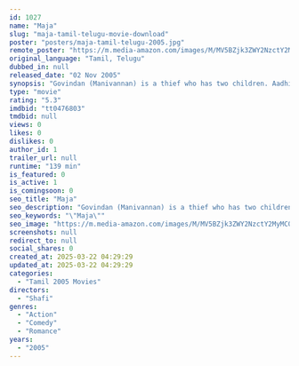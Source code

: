 ```yaml
---
id: 1027
name: "Maja"
slug: "maja-tamil-telugu-movie-download"
poster: "posters/maja-tamil-telugu-2005.jpg"
remote_poster: "https://m.media-amazon.com/images/M/MV5BZjk3ZWY2NzctY2MyMC00MzlhLThhZmItOGNjNGNhNDQ2ZTM2XkEyXkFqcGc@._V1_SX300.jpg"
original_language: "Tamil, Telugu"
dubbed_in: null
released_date: "02 Nov 2005"
synopsis: "Govindan (Manivannan) is a thief who has two children. Aadhi (Pasupathy) and Mathi ('Chiyaan' Vikram). Years go by and the two, Aadhi and Madhi, decide to stop stealing and mend their ways and lead a hardworking life along with th..."
type: "movie"
rating: "5.3"
imdbid: "tt0476803"
tmdbid: null
views: 0
likes: 0
dislikes: 0
author_id: 1
trailer_url: null
runtime: "139 min"
is_featured: 0
is_active: 1
is_comingsoon: 0
seo_title: "Maja"
seo_description: "Govindan (Manivannan) is a thief who has two children. Aadhi (Pasupathy) and Mathi ('Chiyaan' Vikram). Years go by and the two, Aadhi and Madhi, decide to stop stealing and mend their ways and lead a hardworking life along with th..."
seo_keywords: "\"Maja\""
seo_image: "https://m.media-amazon.com/images/M/MV5BZjk3ZWY2NzctY2MyMC00MzlhLThhZmItOGNjNGNhNDQ2ZTM2XkEyXkFqcGc@._V1_SX300.jpg"
screenshots: null
redirect_to: null
social_shares: 0
created_at: 2025-03-22 04:29:29
updated_at: 2025-03-22 04:29:29
categories:
  - "Tamil 2005 Movies"
directors:
  - "Shafi"
genres:
  - "Action"
  - "Comedy"
  - "Romance"
years:
  - "2005"
---
```

